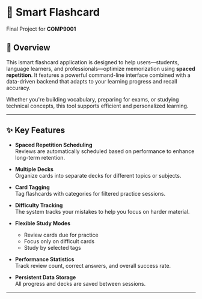 # 🧠 Smart Flashcard 

Final Project for **COMP9001**  

## 📘 Overview

This ismart flashcard application is designed to help users—students, language learners, and professionals—optimize memorization using **spaced repetition**. It features a powerful command-line interface combined with a data-driven backend that adapts to your learning progress and recall accuracy.

Whether you're building vocabulary, preparing for exams, or studying technical concepts, this tool supports efficient and personalized learning.

---

## ✨ Key Features

- **Spaced Repetition Scheduling**  
  Reviews are automatically scheduled based on performance to enhance long-term retention.

- **Multiple Decks**  
  Organize cards into separate decks for different topics or subjects.

- **Card Tagging**  
  Tag flashcards with categories for filtered practice sessions.

- **Difficulty Tracking**  
  The system tracks your mistakes to help you focus on harder material.

- **Flexible Study Modes**  
  - Review cards due for practice  
  - Focus only on difficult cards  
  - Study by selected tags

- **Performance Statistics**  
  Track review count, correct answers, and overall success rate.

- **Persistent Data Storage**  
  All progress and decks are saved between sessions.

---
